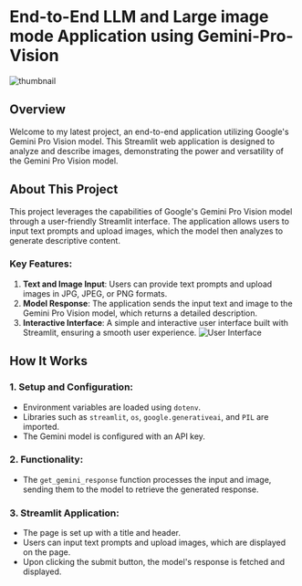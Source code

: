 # End-to-End LLM and Large image mode Application using Gemini-Pro-Vision
![thumbnail](https://github.com/ShaikJunaidKaif/DATA-SCIENCE/assets/157692918/61a2ea21-aa8c-4f75-8c13-476c542a6b1c)

## Overview

Welcome to my latest project, an end-to-end application utilizing Google's Gemini Pro Vision model. This Streamlit web application is designed to analyze and describe images, demonstrating the power and versatility of the Gemini Pro Vision model.

## About This Project

This project leverages the capabilities of Google's Gemini Pro Vision model through a user-friendly Streamlit interface. The application allows users to input text prompts and upload images, which the model then analyzes to generate descriptive content.

### Key Features:
1. **Text and Image Input**: Users can provide text prompts and upload images in JPG, JPEG, or PNG formats.
2. **Model Response**: The application sends the input text and image to the Gemini Pro Vision model, which returns a detailed description.
3. **Interactive Interface**: A simple and interactive user interface built with Streamlit, ensuring a smooth user experience.
![User Interface](https://github.com/ShaikJunaidKaif/DATA-SCIENCE/assets/157692918/606c4d1b-7cae-4f63-a0df-47032457cc0e)

## How It Works

### 1. Setup and Configuration:
- Environment variables are loaded using `dotenv`.
- Libraries such as `streamlit`, `os`, `google.generativeai`, and `PIL` are imported.
- The Gemini model is configured with an API key.

### 2. Functionality:
- The `get_gemini_response` function processes the input and image, sending them to the model to retrieve the generated response.

### 3. Streamlit Application:
- The page is set up with a title and header.
- Users can input text prompts and upload images, which are displayed on the page.
- Upon clicking the submit button, the model's response is fetched and displayed.
